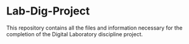 # Lab-Dig-Project
 This repository contains all the files and information necessary for the completion of the Digital Laboratory discipline project.
